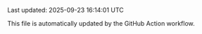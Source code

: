 Last updated: 2025-09-23 16:14:01 UTC

This file is automatically updated by the GitHub Action workflow.
